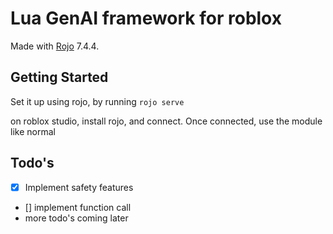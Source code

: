 # Lua GenAI framework for roblox
Made with [Rojo](https://github.com/rojo-rbx/rojo) 7.4.4.

## Getting Started
Set it up using rojo, by running `rojo serve`

on roblox studio, install rojo, and connect.
Once connected, use the module like normal

## Todo's
- [x] Implement safety features
- [] implement function call
- more todo's coming later